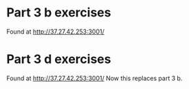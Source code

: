 # Part 3 b exercises
Found at http://37.27.42.253:3001/

# Part 3 d exercises
Found at http://37.27.42.253:3001/
Now this replaces part 3 b.
